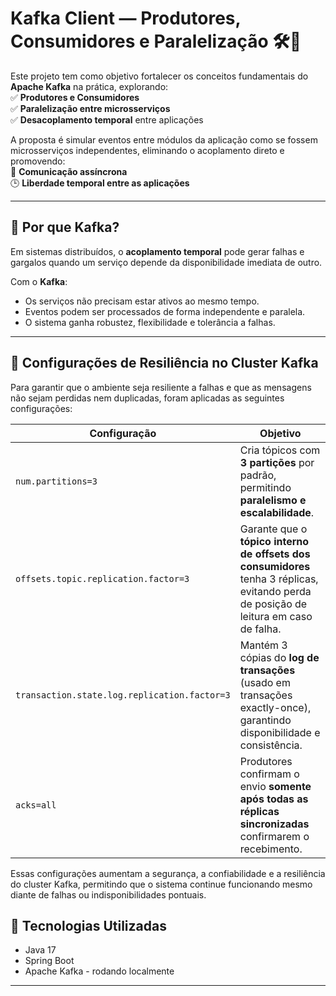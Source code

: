 # Kafka Client — Produtores, Consumidores e Paralelização 🛠️🚀

Este projeto tem como objetivo fortalecer os conceitos fundamentais do **Apache Kafka** na prática, explorando:  
✅ **Produtores e Consumidores**  
✅ **Paralelização entre microsserviços**  
✅ **Desacoplamento temporal** entre aplicações  

A proposta é simular eventos entre módulos da aplicação como se fossem microsserviços independentes, eliminando o acoplamento direto e promovendo:  
🔗 **Comunicação assíncrona**  
🕒 **Liberdade temporal entre as aplicações**

---

## 📌 Por que Kafka?

Em sistemas distribuídos, o **acoplamento temporal** pode gerar falhas e gargalos quando um serviço depende da disponibilidade imediata de outro.

Com o **Kafka**:
- Os serviços não precisam estar ativos ao mesmo tempo.
- Eventos podem ser processados de forma independente e paralela.
- O sistema ganha robustez, flexibilidade e tolerância a falhas.

---
## 🔧 Configurações de Resiliência no Cluster Kafka

Para garantir que o ambiente seja resiliente a falhas e que as mensagens não sejam perdidas nem duplicadas, foram aplicadas as seguintes configurações:

| Configuração | Objetivo |
|---------------|----------|
| `num.partitions=3` | Cria tópicos com **3 partições** por padrão, permitindo **paralelismo e escalabilidade**. |
| `offsets.topic.replication.factor=3` | Garante que o **tópico interno de offsets dos consumidores** tenha 3 réplicas, evitando perda de posição de leitura em caso de falha. |
| `transaction.state.log.replication.factor=3` | Mantém 3 cópias do **log de transações** (usado em transações exactly-once), garantindo disponibilidade e consistência. |
| `acks=all` | Produtores confirmam o envio **somente após todas as réplicas sincronizadas** confirmarem o recebimento. |


Essas configurações aumentam a segurança, a confiabilidade e a resiliência do cluster Kafka, permitindo que o sistema continue funcionando mesmo diante de falhas ou indisponibilidades pontuais.

## 🚀 Tecnologias Utilizadas

- Java 17
- Spring Boot
- Apache Kafka - rodando localmente
---


